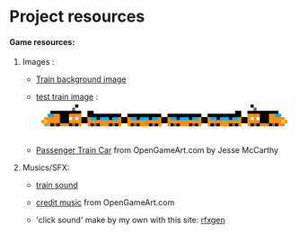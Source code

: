 

# Project resources



#### Game resources:
1) Images :
    - [Train background image](https://www.bing.com/images/search?view=detailV2&ccid=o508e3c4&id=6D5BFB0F04FFF1FB83F4580730AE425E7BE9323E&thid=OIP.o508e3c4tJDuwDdfaQpkHgHaEK&mediaurl=https%3a%2f%2fart.pixilart.com%2fbba301e5b65fa5e.gif&cdnurl=https%3a%2f%2fth.bing.com%2fth%2fid%2fR.a39d3c7b7738b490eec0375f690a641e%3frik%3dPjLpe15CrjAHWA%26pid%3dImgRaw%26r%3d0&exph=576&expw=1024&q=train+pixel+art&simid=608022642125132534&FORM=IRPRST&ck=F715C2A8934E9CC9B3002E1FB3C31692&selectedIndex=18)

    - [test train image](http://pixelartmaker.com/art/e3f9d867cfc9216) : ![train pixel test](./assets/Images/train_pixel_test.png)

    - [Passenger Train Car](https://opengameart.org/content/passenger-train-car) from OpenGameArt.com by Jesse McCarthy


2) Musics/SFX:
    - [train sound](https://mixkit.co/free-sound-effects/train/) 


    - [credit music](https://opengameart.org/content/menu-music) from OpenGameArt.com


    - 'click sound' make by my own with this site: [rfxgen](https://raylibtech.itch.io/rfxgen)




